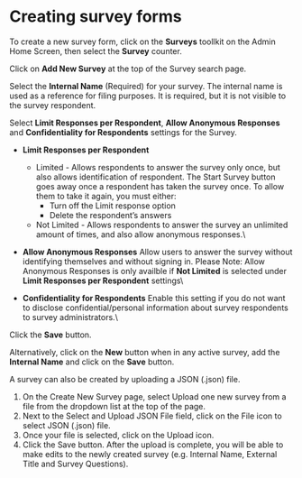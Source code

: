 # Creating survey forms

To create a new survey form, click on the **Surveys** toollkit on the Admin Home Screen, then select the **Survey** counter.

Click on **Add New Survey** at the top of the Survey search page.

Select the **Internal Name** (Required) for your survey. The internal name is used as a reference for filing purposes. It is required, but it is not visible to the survey respondent.

Select **Limit Responses per Respondent**, **Allow Anonymous Responses** and **Confidentiality for Respondents** settings for the Survey.

* **Limit Responses per Respondent**
  * Limited - Allows respondents to answer the survey only once, but also allows identification of respondent. The Start Survey button goes away once a respondent has taken the survey once. To allow them to take it again, you must either:
    * Turn off the Limit response option
    * Delete the respondent’s answers
  * Not Limited - Allows respondents to answer the survey an unlimited amount of times, and also allow anonymous responses.\

* **Allow Anonymous Responses** Allow users to answer the survey without identifying themselves and without signing in. Please Note: Allow Anonymous Responses is only availble if **Not Limited** is selected under **Limit Responses per Respondent** settings\

* **Confidentiality for Respondents** Enable this setting if you do not want to disclose confidential/personal information about survey respondents to survey administrators.\


Click the **Save** button.

Alternatively, click on the **New** button when in any active survey, add the **Internal Name** and click on the **Save** button.

A survey can also be created by uploading a JSON (.json) file.

1. On the Create New Survey page, select Upload one new survey from a file from the dropdown list at the top of the page.
2. Next to the Select and Upload JSON File field, click on the File icon to select JSON (.json) file.
3. Once your file is selected, click on the Upload icon.
4. Click the Save button. After the upload is complete, you will be able to make edits to the newly created survey (e.g. Internal Name, External Title and Survey Questions).
